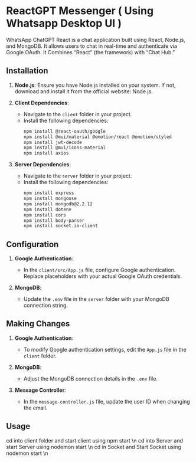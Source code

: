 # ReactGPT Messenger ( Using Whatsapp Desktop UI )

WhatsApp ChatGPT React is a chat application built using React, Node.js, and MongoDB. It allows users to chat in real-time and authenticate via Google OAuth. It Combines “React” (the framework) with “Chat Hub.”

## Installation

1. **Node.js**: Ensure you have Node.js installed on your system. If not, download and install it from the official website: Node.js.

2. **Client Dependencies**:
   - Navigate to the `client` folder in your project.
   - Install the following dependencies:
     ```bash
     npm install @react-oauth/google
     npm install @mui/material @emotion/react @emotion/styled
     npm install jwt-decode
     npm install @mui/icons-material
     npm install axios
     ```

3. **Server Dependencies**:
   - Navigate to the `server` folder in your project.
   - Install the following dependencies:
     ```bash
     npm install express
     npm install mongoose
     npm install mongodb@2.2.12
     npm install dotenv
     npm install cors
     npm install body-parser
     npm install socket.io-client
     ```

## Configuration

1. **Google Authentication**:
   - In the `client/src/App.js` file, configure Google authentication. Replace placeholders with your actual Google OAuth credentials.

2. **MongoDB**:
   - Update the `.env` file in the `server` folder with your MongoDB connection string.

## Making Changes

1. **Google Authentication**:
   - To modify Google authentication settings, edit the `App.js` file in the `client` folder.

2. **MongoDB**:
   - Adjust the MongoDB connection details in the `.env` file.

3. **Message Controller**:
   - In the `message-controller.js` file, update the user ID when changing the email.

## Usage
cd into client folder and start client using npm start \n
cd into Server and start Server using nodemon start \n
cd in Socket and Start Socket using nodemon start \n
